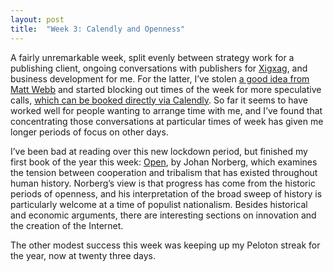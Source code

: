 ```yaml
---
layout: post
title:  "Week 3: Calendly and Openness"
---
```


A fairly unremarkable week, split evenly between strategy work for a publishing client, ongoing conversations with publishers for <a href="https://www.xigxag.co.uk">Xigxag</a>, and business development for me. For the latter, I’ve stolen <a href="http://interconnected.org/home/2020/09/24/unoffice\_hours]">a good idea from Matt Webb</a> and started blocking out times of the week for more speculative calls, <a href="https://calendly.com/outsidecontext">which can be booked directly via Calendly</a>. So far it seems to have worked well for people wanting to arrange time with me, and I’ve found that concentrating those conversations at particular times of week has given me longer periods of focus on other days.  

I’ve been bad at reading over this new lockdown period, but finished my first book of the year this week: <a href="https://amzn.to/3sRT9LJ">Open</a>, by Johan Norberg, which examines the tension between cooperation and tribalism that has existed throughout human history. Norberg’s view is that progress has come from the historic periods of openness, and his interpretation of the broad sweep of history is particularly welcome at a time of populist nationalism. Besides historical and economic arguments, there are interesting sections on innovation and the creation of the Internet. 

The other modest success this week was keeping up my Peloton streak for the year, now at twenty three days. 


